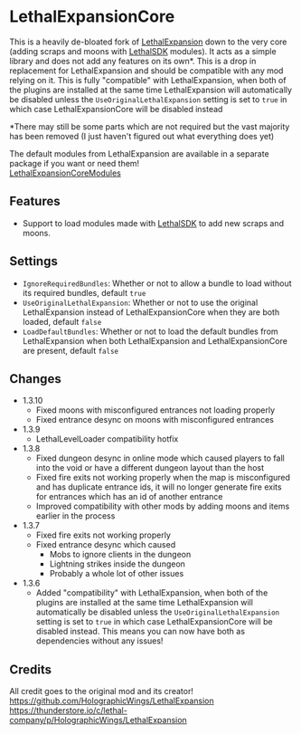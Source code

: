 # LethalExpansionCore
This is a heavily de-bloated fork of [LethalExpansion](https://github.com/HolographicWings/LethalExpansion) down to the very core (adding scraps and moons with [LethalSDK](https://github.com/HolographicWings/LethalSDK-Unity-Project) modules). It acts as a simple library and does not add any features on its own\*. This is a drop in replacement for LethalExpansion and should be compatible with any mod relying on it. This is fully "compatible" with LethalExpansion, when both of the plugins are installed at the same time LethalExpansion will automatically be disabled unless the `UseOriginalLethalExpansion` setting is set to `true` in which case LethalExpansionCore will be disabled instead

\*There may still be some parts which are not required but the vast majority has been removed (I just haven't figured out what everything does yet)

The default modules from LethalExpansion are available in a separate package if you want or need them!  
[LethalExpansionCoreModules](https://thunderstore.io/c/lethal-company/p/jockie/LethalExpansionCoreModules)

## Features
- Support to load modules made with [LethalSDK](https://github.com/HolographicWings/LethalSDK-Unity-Project) to add new scraps and moons.

## Settings
* `IgnoreRequiredBundles`: Whether or not to allow a bundle to load without its required bundles, default `true`  
* `UseOriginalLethalExpansion`: Whether or not to use the original LethalExpansion instead of LethalExpansionCore when they are both loaded, default `false`  
* `LoadDefaultBundles`: Whether or not to load the default bundles from LethalExpansion when both LethalExpansion and LethalExpansionCore are present, default `false`  

## Changes
* 1.3.10
	* Fixed moons with misconfigured entrances not loading properly
	* Fixed entrance desync on moons with misconfigured entrances
* 1.3.9
	* LethalLevelLoader compatibility hotfix
* 1.3.8
	* Fixed dungeon desync in online mode which caused players to fall into the void or have a different dungeon layout than the host
	* Fixed fire exits not working properly when the map is misconfigured and has duplicate entrance ids, it will no longer generate fire exits for entrances which has an id of another entrance
	* Improved compatibility with other mods by adding moons and items earlier in the process
* 1.3.7
	* Fixed fire exits not working properly
	* Fixed entrance desync which caused
		* Mobs to ignore clients in the dungeon
		* Lightning strikes inside the dungeon
		* Probably a whole lot of other issues
* 1.3.6
	* Added "compatibility" with LethalExpansion, when both of the plugins are installed at the same time LethalExpansion will automatically be disabled unless the `UseOriginalLethalExpansion` setting is set to `true` in which case LethalExpansionCore will be disabled instead. This means you can now have both as dependencies without any issues!

## Credits
All credit goes to the original mod and its creator!  
https://github.com/HolographicWings/LethalExpansion  
https://thunderstore.io/c/lethal-company/p/HolographicWings/LethalExpansion  